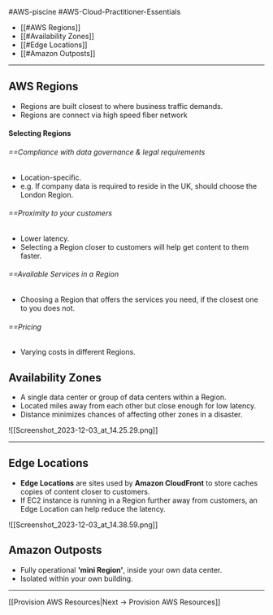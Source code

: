 #AWS-piscine #AWS-Cloud-Practitioner-Essentials

- [[#AWS Regions]]
- [[#Availability Zones]]
- [[#Edge Locations]]
- [[#Amazon Outposts]]

------------------------
## AWS Regions
- Regions are built closest to where business traffic demands.
- Regions are connect via high speed fiber network
#### Selecting Regions
###### ==Compliance with data governance & legal requirements
- Location-specific.
- e.g. If company data is required to reside in the UK, should choose the London Region.
###### ==Proximity to your customers
- Lower latency.
- Selecting a Region closer to customers will help get content to them faster.
###### ==Available Services in a Region
- Choosing a Region that offers the services you need, if the closest one to you does not.
###### ==Pricing
- Varying costs in different Regions.
## Availability Zones
- A single data center or group of data centers within a Region.
- Located miles away from each other but close enough for low latency.
- Distance minimizes chances of affecting other zones in a disaster.

![[Screenshot_2023-12-03_at_14.25.29.png]]

-----------
## Edge Locations
- **Edge Locations** are sites used by **Amazon CloudFront** to store caches copies of content closer to customers.
- If EC2 instance is running in a Region further away from customers, an Edge Location can help reduce the latency.

![[Screenshot_2023-12-03_at_14.38.59.png]]

## Amazon Outposts
- Fully operational **'mini Region'**, inside your own data center.
- Isolated within your own building.

-------

[[Provision AWS Resources|Next -> Provision AWS Resources]]